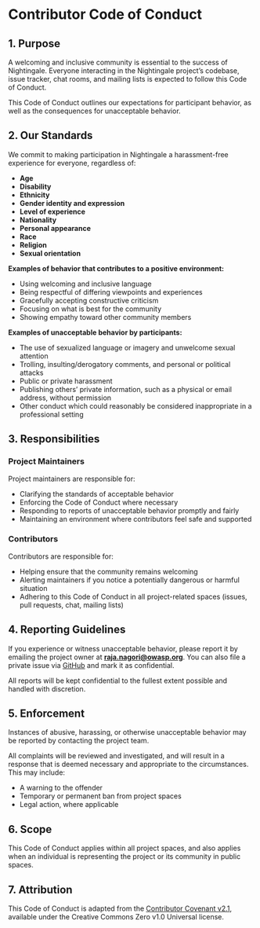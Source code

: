 # Contributor Code of Conduct

## 1. Purpose

A welcoming and inclusive community is essential to the success of Nightingale. Everyone interacting in the Nightingale project’s codebase, issue tracker, chat rooms, and mailing lists is expected to follow this Code of Conduct.

This Code of Conduct outlines our expectations for participant behavior, as well as the consequences for unacceptable behavior.

## 2. Our Standards

We commit to making participation in Nightingale a harassment-free experience for everyone, regardless of:

- **Age**
- **Disability**
- **Ethnicity**
- **Gender identity and expression**
- **Level of experience**
- **Nationality**
- **Personal appearance**
- **Race**
- **Religion**
- **Sexual orientation**

**Examples of behavior that contributes to a positive environment:**

- Using welcoming and inclusive language  
- Being respectful of differing viewpoints and experiences  
- Gracefully accepting constructive criticism  
- Focusing on what is best for the community  
- Showing empathy toward other community members  

**Examples of unacceptable behavior by participants:**

- The use of sexualized language or imagery and unwelcome sexual attention  
- Trolling, insulting/derogatory comments, and personal or political attacks  
- Public or private harassment  
- Publishing others’ private information, such as a physical or email address, without permission  
- Other conduct which could reasonably be considered inappropriate in a professional setting  

## 3. Responsibilities

### Project Maintainers

Project maintainers are responsible for:

- Clarifying the standards of acceptable behavior  
- Enforcing the Code of Conduct where necessary  
- Responding to reports of unacceptable behavior promptly and fairly  
- Maintaining an environment where contributors feel safe and supported  

### Contributors

Contributors are responsible for:

- Helping ensure that the community remains welcoming  
- Alerting maintainers if you notice a potentially dangerous or harmful situation  
- Adhering to this Code of Conduct in all project-related spaces (issues, pull requests, chat, mailing lists)  

## 4. Reporting Guidelines

If you experience or witness unacceptable behavior, please report it by emailing the project owner at **raja.nagori@owasp.org**. You can also file a private issue via [GitHub](https://github.com/RAJANAGORI/Nightingale/issues) and mark it as confidential.

All reports will be kept confidential to the fullest extent possible and handled with discretion.

## 5. Enforcement

Instances of abusive, harassing, or otherwise unacceptable behavior may be reported by contacting the project team.

All complaints will be reviewed and investigated, and will result in a response that is deemed necessary and appropriate to the circumstances. This may include:

- A warning to the offender  
- Temporary or permanent ban from project spaces  
- Legal action, where applicable  

## 6. Scope

This Code of Conduct applies within all project spaces, and also applies when an individual is representing the project or its community in public spaces.

## 7. Attribution

This Code of Conduct is adapted from the [Contributor Covenant v2.1](https://www.contributor-covenant.org/version/2/1/code_of_conduct.html), available under the Creative Commons Zero v1.0 Universal license.